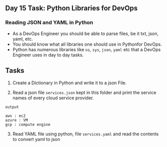 ## Day 15 Task: Python Libraries for DevOps

### Reading JSON and YAML in Python

- As a DevOps Engineer you should be able to parse files, be it txt, json, yaml, etc. 
- You should know what all libraries one should use in Pythonfor DevOps.
- Python has numerous libraries like `os`, `sys`, `json`, `yaml` etc that a DevOps Engineer uses in day to day tasks.



## Tasks
1. Create a Dictionary in Python and write it to a json File.

2. Read a json file `services.json` kept in this folder and print the service names of every cloud service provider.

```
output

aws : ec2
azure : VM
gcp : compute engine

```
3. Read YAML file using python, file `services.yaml` and read the contents to convert yaml to json
